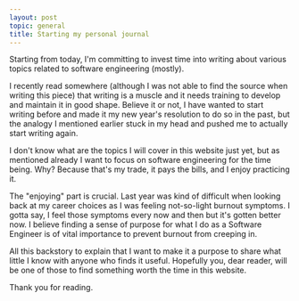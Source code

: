 ```yaml
---
layout: post
topic: general
title: Starting my personal journal
---
```

Starting from today, I'm committing to invest time into writing about various topics related to software engineering (mostly).

I recently read somewhere (although I was not able to find the source when writing this piece) that writing is a muscle and it needs training to develop and maintain it in good shape. Believe it or not, I have wanted to start writing before and made it my new year's resolution to do so in the past, but the analogy I mentioned earlier stuck in my head and pushed me to actually start writing again.

I don't know what are the topics I will cover in this website just yet, but as mentioned already I want to focus on software engineering for the time being. Why? Because that's my trade, it pays the bills, and I enjoy practicing it.

The "enjoying" part is crucial. Last year was kind of difficult when looking back at my career choices as I was feeling not-so-light burnout symptoms. I gotta say, I feel those symptoms every now and then but it's gotten better now. I believe finding a sense of purpose for what I do as a Software Engineer is of vital importance to prevent burnout from creeping in.

All this backstory to explain that I want to make it a purpose to share what little I know with anyone who finds it useful. Hopefully you, dear reader, will be one of those to find something worth the time in this website.

Thank you for reading.
